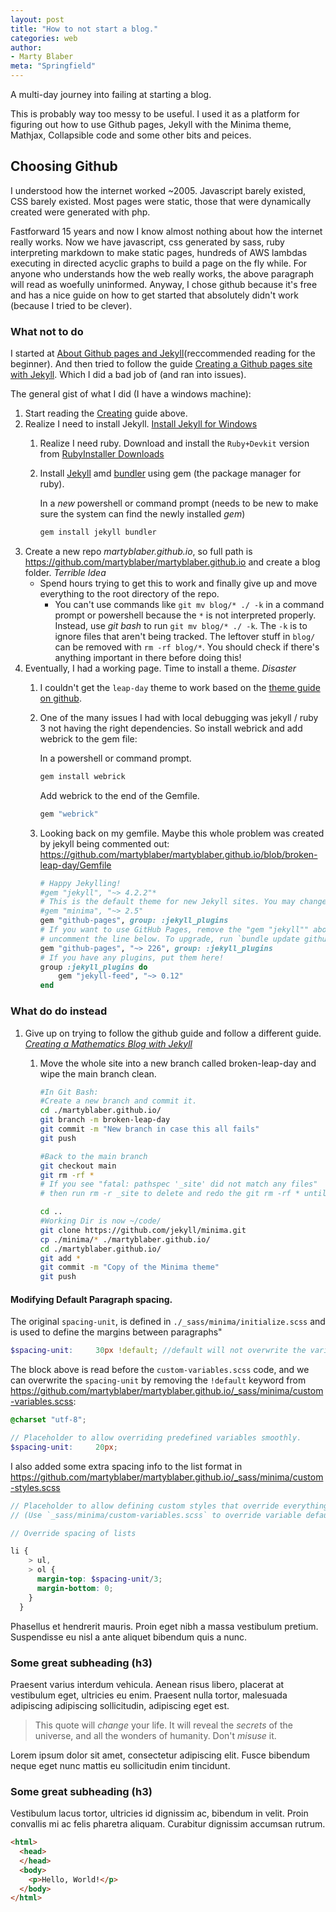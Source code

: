 ```yaml
---
layout: post
title: "How to not start a blog."
categories: web
author:
- Marty Blaber
meta: "Springfield"
---
```


A multi-day journey into failing at starting a blog.

This is probably way too messy to be useful. I used it as a platform for figuring out how to use Github pages, Jekyll with the Minima theme, Mathjax, Collapsible code and some other bits and peices. 

## Choosing Github

I understood how the internet worked ~2005. Javascript barely existed, CSS barely existed. Most pages were static, those that were dynamically created were generated with php. 

Fastforward 15 years and now I know almost nothing about how the internet really works. Now we have javascript, css generated by sass, ruby interpreting markdown to make static pages, hundreds of AWS lambdas executing in directed acyclic graphs to build a page on the fly while. For anyone who understands how the web really works, the above paragraph will read as woefully uninformed. Anyway, I chose github because it's free and has a nice guide on how to get started that absolutely didn't work (because I tried to be clever).

### What not to do

I started at [About Github pages and Jekyll][gj-about](reccommended reading for the beginner). And then tried to follow the guide [Creating a Github pages site with Jekyll][gj-create]. Which I did a bad job of (and ran into issues).

The general gist of what I did (I have a windows machine):
1. Start reading the [Creating][gj-create] guide above.
2. Realize I need to install Jekyll. [Install Jekyll for Windows][jekyll-install]
    1. Realize I need ruby. Download and install the `Ruby+Devkit` version from [RubyInstaller Downloads][ruby-downloads]
    2. Install [Jekyll][jekyll-install] amd [bundler][bundler] using gem (the package manager for ruby).
    
        In a *new* powershell or command prompt (needs to be new to make sure the system can find the newly installed *gem*)
        
        ```bash
        gem install jekyll bundler
        ```
3. Create a new repo *martyblaber.github.io*, so full path is https://github.com/martyblaber/martyblaber.github.io and create a blog folder. *Terrible Idea*
    - Spend hours trying to get this to work and finally give up and move everything to the root directory of the repo.
        - You can't use commands like `git mv blog/* ./ -k` in a command prompt or powershell because the `*` is not interpreted properly. Instead, use *git bash* to run `git mv blog/* ./ -k`. The `-k` is to ignore files that aren't being tracked. The leftover stuff in `blog/` can be removed with `rm -rf blog/*`. You should check if there's anything important in there before doing this!
4. Eventually, I had a working page. Time to install a theme. *Disaster*
    1. I couldn't get the `leap-day` theme to work based on the [theme guide on github][theme-github].
    2. One of the many issues I had with local debugging was jekyll / ruby 3 not having the right dependencies. So install webrick and add webrick to the gem file:

        In a powershell or command prompt.
        
        ```bash
        gem install webrick
        ```

        Add webrick to the end of the Gemfile.

        ```ruby    
        gem "webrick"
        ```
    3. Looking back on my gemfile. Maybe this whole problem was created by jekyll being commented out:
    <https://github.com/martyblaber/martyblaber.github.io/blob/broken-leap-day/Gemfile>
        ```ruby
        # Happy Jekylling!
        #gem "jekyll", "~> 4.2.2"*
        # This is the default theme for new Jekyll sites. You may change this to anything you like.
        #gem "minima", "~> 2.5"
        gem "github-pages", group: :jekyll_plugins
        # If you want to use GitHub Pages, remove the "gem "jekyll"" above and
        # uncomment the line below. To upgrade, run `bundle update github-pages`.
        gem "github-pages", "~> 226", group: :jekyll_plugins
        # If you have any plugins, put them here!
        group :jekyll_plugins do
            gem "jekyll-feed", "~> 0.12"
        end
        ```

### What do do instead

1. Give up on trying to follow the github guide and follow a different guide. <em>[Creating a Mathematics Blog with Jekyll][jekyll-math]</em>
    1. Move the whole site into a new branch called broken-leap-day and wipe the main branch clean.

        ```bash
        #In Git Bash:
        #Create a new branch and commit it.
        cd ./martyblaber.github.io/
        git branch -m broken-leap-day
        git commit -m "New branch in case this all fails"
        git push

        #Back to the main branch
        git checkout main
        git rm -rf *
        # If you see "fatal: pathspec '_site' did not match any files"
        # then run rm -r _site to delete and redo the git rm -rf * until there are no errors.

        cd ..
        #Working Dir is now ~/code/
        git clone https://github.com/jekyll/minima.git
        cp ./minima/* ./martyblaber.github.io/
        cd ./martyblaber.github.io/
        git add *
        git commit -m "Copy of the Minima theme"
        git push 
        ```

#### Modifying Default Paragraph spacing.
The original `spacing-unit`, is defined in `./_sass/minima/initialize.scss` and is used to define the margins between paragraphs"
```scss
$spacing-unit:     30px !default; //default will not overwrite the variable if it has already been defined. If spacing-unit is undefined when this code runs, then it will be assigned the value 30px.
```
The block above is read before the `custom-variables.scss` code, and we can overwrite the `spacing-unit` by removing the `!default` keyword from <https://github.com/martyblaber/martyblaber.github.io/_sass/minima/custom-variables.scss>:
```scss
@charset "utf-8";

// Placeholder to allow overriding predefined variables smoothly.
$spacing-unit:     20px;
```

I also added some extra spacing info to the list format in <https://github.com/martyblaber/martyblaber.github.io/_sass/minima/custom-styles.scss>
```scss
// Placeholder to allow defining custom styles that override everything else.
// (Use `_sass/minima/custom-variables.scss` to override variable defaults)

// Override spacing of lists

li {
    > ul,
    > ol {
      margin-top: $spacing-unit/3;
      margin-bottom: 0;
    }
  }
```


Phasellus et hendrerit mauris. Proin eget nibh a massa vestibulum pretium. Suspendisse eu nisl a ante aliquet bibendum quis a nunc.

### Some great subheading (h3)

Praesent varius interdum vehicula. Aenean risus libero, placerat at vestibulum eget, ultricies eu enim. Praesent nulla tortor, malesuada adipiscing adipiscing sollicitudin, adipiscing eget est.

> This quote will *change* your life. It will reveal the <i>secrets</i> of the universe, and all the wonders of humanity. Don't <em>misuse</em> it.

Lorem ipsum dolor sit amet, consectetur adipiscing elit. Fusce bibendum neque eget nunc mattis eu sollicitudin enim tincidunt.

### Some great subheading (h3)

Vestibulum lacus tortor, ultricies id dignissim ac, bibendum in velit. Proin convallis mi ac felis pharetra aliquam. Curabitur dignissim accumsan rutrum.

```html
<html>
  <head>
  </head>
  <body>
    <p>Hello, World!</p>
  </body>
</html>
```



[gj-about]:    https://docs.github.com/en/pages/setting-up-a-github-pages-site-with-jekyll/about-github-pages-and-jekyll
[gj-create]:   https://docs.github.com/en/pages/setting-up-a-github-pages-site-with-jekyll/creating-a-github-pages-site-with-jekyll
[jekyll-install]: https://jekyllrb.com/docs/installation/windows/
[ruby-downloads]: https://rubyinstaller.org/downloads/
[bundler]:        https://bundler.io/
[theme-github]:   https://docs.github.com/en/pages/setting-up-a-github-pages-site-with-jekyll/adding-a-theme-to-your-github-pages-site-using-jekyll
[jekyll-math]: https://medium.com/coffee-in-a-klein-bottle/creating-a-mathematics-blog-with-jekyll-78cdee0339f3